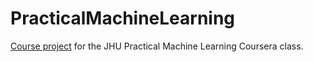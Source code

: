 PracticalMachineLearning
========================

[Course project](http://datasciencespm.github.io/PracticalMachineLearning/) for the JHU Practical Machine Learning Coursera class.
